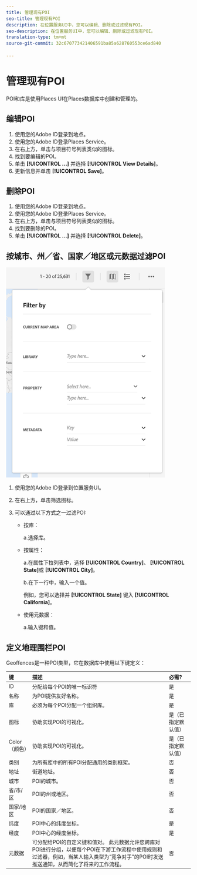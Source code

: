 ```yaml
---
title: 管理现有POI
seo-title: 管理现有POI
description: 在位置服务UI中，您可以编辑、删除或过滤现有POI。
seo-description: 在位置服务UI中，您可以编辑、删除或过滤现有POI。
translation-type: tm+mt
source-git-commit: 32c670773421406591ba85a628760553ce6ad840

---
```



# 管理现有POI

POI和库是使用Places UI在Places数据库中创建和管理的。

## 编辑POI

1. 使用您的Adobe ID登录到地点。
1. 使用您的Adobe ID登录Places Service。
1. 在右上方，单击与项目符号列表类似的图标。
1. 找到要编辑的POI。
1. 单击 **[!UICONTROL ...]** 并选择 **[!UICONTROL View Details]**。
1. 更新信息并单击 **[!UICONTROL Save]**。

## 删除POI

1. 使用您的Adobe ID登录到地点。
1. 使用您的Adobe ID登录Places Service。
1. 在右上方，单击与项目符号列表类似的图标。
1. 找到要删除的POI。
1. 单击 **[!UICONTROL ...]** 并选择 **[!UICONTROL Delete]**。

## 按城市、州／省、国家／地区或元数据过滤POI

![过滤POI](/help/assets/filter_poi.png)

1. 使用您的Adobe ID登录到位置服务UI。
1. 在右上方，单击筛选图标。
1. 可以通过以下方式之一过滤POI:

   * 按库：

      a.选择库。

   * 按属性：

      a.在属性下拉列表中，选择 **[!UICONTROL Country]**、 **[!UICONTROL State]**&#x200B;或 **[!UICONTROL City]**。

      b.在下一行中，输入一个值。

      例如，您可以选择并 **[!UICONTROL State]** 键入 **[!UICONTROL California]**。

   * 使用元数据：

      a.输入键和值。

## 定义地理围栏POI

Geoffences是一种POI类型，它在数据库中使用以下键定义：

| 键 | 描述 | 必需? |
| :--- | :--- | :--- |
| ID | 分配给每个POI的唯一标识符 | 是 |
| 名称 | 为POI提供友好名称。 | 是 |
| 库 | 必须为每个POI分配一个组织库。 | 是 |
| 图标 | 协助实现POI的可视化。 | 是（已指定默认值） |
| Color（颜色） | 协助实现POI的可视化。 | 是（已指定默认值） |
| 类别 | 为所有库中的所有POI分配通用的类别框架。 | 否 |
| 地址 | 街道地址。 | 否 |
| 城市 | POI的城市。 | 否 |
| 省/市/区 | POI的州或地区。 | 否 |
| 国家/地区 | POI的国家／地区。 | 否 |
| 纬度 | POI中心的纬度坐标。 | 是 |
| 经度 | POI中心的经度坐标。 | 是 |
| 元数据 | 可分配给POI的自定义键和值对。 此元数据允许您跨库对POI进行分组，以便每个POI在下游工作流程中使用规则和过滤器，例如，当某人输入类型为“竞争对手”的POI时发送推送通知，从而简化了将来的工作流程。 | 否 |
